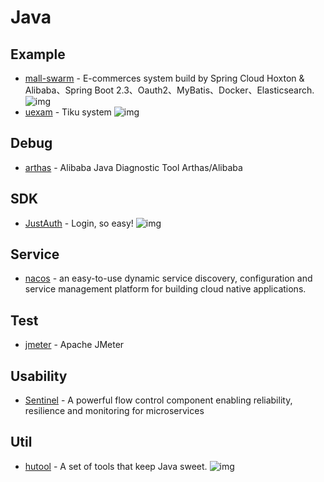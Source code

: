 # Java

## Example

- [mall-swarm](https://github.com/macrozheng/mall-swarm) - E-commerces system build by Spring Cloud Hoxton &amp; Alibaba、Spring Boot 2.3、Oauth2、MyBatis、Docker、Elasticsearch.  ![img](https://img.shields.io/github/stars/macrozheng/mall-swarm)
- [uexam](https://github.com/alvis-u/uexam) - Tiku system ![img](https://img.shields.io/github/stars/alvis-u/uexam)

## Debug

- [arthas](https://github.com/alibaba/arthas) - Alibaba Java Diagnostic Tool Arthas/Alibaba

## SDK

- [JustAuth](https://github.com/justauth/JustAuth) -  Login, so easy! ![img](https://img.shields.io/github/stars/justauth/JustAuth)

## Service

- [nacos](https://github.com/alibaba/nacos) - an easy-to-use dynamic service discovery, configuration and service management platform for building cloud native applications.

## Test

- [jmeter](https://github.com/apache/jmeter) - Apache JMeter

## Usability

- [Sentinel](https://github.com/alibaba/Sentinel) - A powerful flow control component enabling reliability, resilience and monitoring for microservices

## Util

- [hutool](https://github.com/looly/hutool) - A set of tools that keep Java sweet. ![img](https://img.shields.io/github/stars/looly/hutool)